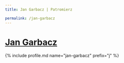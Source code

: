 ```yaml
---
title: Jan Garbacz | Patromierz

permalink: /jan-garbacz
---
```


# [Jan Garbacz](https://patronite.pl/jan-garbacz)

{% include profile.md name="jan-garbacz" prefix="j" %}

